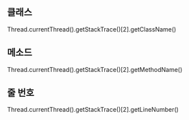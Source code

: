 ## 클래스
Thread.currentThread().getStackTrace()[2].getClassName()
## 메소드
Thread.currentThread().getStackTrace()[2].getMethodName()
## 줄 번호
Thread.currentThread().getStackTrace()[2].getLineNumber()
